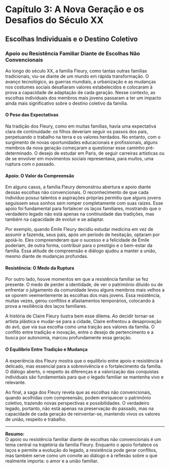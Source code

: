 
# Capítulo 3: A Nova Geração e os Desafios do Século XX

## Escolhas Individuais e o Destino Coletivo

### Apoio ou Resistência Familiar Diante de Escolhas Não Convencionais

Ao longo do século XX, a família Fleury, como tantas outras famílias tradicionais, viu-se diante de um mundo em rápida transformação. O avanço tecnológico, as guerras mundiais, a urbanização e as mudanças nos costumes sociais desafiaram valores estabelecidos e colocaram à prova a capacidade de adaptação de cada geração. Nesse contexto, as escolhas individuais dos membros mais jovens passaram a ter um impacto ainda mais significativo sobre o destino coletivo da família.

#### O Peso das Expectativas

Na tradição dos Fleury, como em muitas famílias, havia uma expectativa clara de continuidade: os filhos deveriam seguir os passos dos pais, perpetuando o trabalho na terra e os valores herdados. No entanto, com o surgimento de novas oportunidades educacionais e profissionais, alguns membros da nova geração começaram a questionar esse caminho pré-determinado. O desejo de estudar em Paris, de seguir carreiras artísticas ou de se envolver em movimentos sociais representava, para muitos, uma ruptura com o passado.

#### Apoio: O Valor da Compreensão

Em alguns casos, a família Fleury demonstrou abertura e apoio diante dessas escolhas não convencionais. O reconhecimento de que cada indivíduo possui talentos e aspirações próprias permitiu que alguns jovens seguissem seus sonhos sem romper completamente com suas raízes. Esse apoio foi fundamental para fortalecer os laços familiares, mostrando que o verdadeiro legado não está apenas na continuidade das tradições, mas também na capacidade de evoluir e se adaptar.

Por exemplo, quando Émile Fleury decidiu estudar medicina em vez de assumir a fazenda, seus pais, após um período de hesitação, optaram por apoiá-lo. Eles compreenderam que o sucesso e a felicidade de Émile poderiam, de outra forma, contribuir para o prestígio e o bem-estar da família. Essa atitude de compreensão e diálogo ajudou a manter a união, mesmo diante de mudanças profundas.

#### Resistência: O Medo da Ruptura

Por outro lado, houve momentos em que a resistência familiar se fez presente. O medo de perder a identidade, de ver o patrimônio diluído ou de enfrentar o julgamento da comunidade levou alguns membros mais velhos a se oporem veementemente às escolhas dos mais jovens. Essa resistência, muitas vezes, gerou conflitos e afastamentos temporários, colocando à prova a resiliência dos laços familiares.

A história de Claire Fleury ilustra bem esse dilema. Ao decidir tornar-se artista plástica e mudar-se para a cidade, Claire enfrentou a desaprovação do avô, que via sua escolha como uma traição aos valores da família. O conflito entre tradição e inovação, entre o desejo de pertencimento e a busca por autonomia, marcou profundamente essa geração.

#### O Equilíbrio Entre Tradição e Mudança

A experiência dos Fleury mostra que o equilíbrio entre apoio e resistência é delicado, mas essencial para a sobrevivência e o fortalecimento da família. O diálogo aberto, o respeito às diferenças e a valorização das conquistas individuais são fundamentais para que o legado familiar se mantenha vivo e relevante.

Ao final, a saga dos Fleury revela que as escolhas não convencionais, quando acolhidas com compreensão, podem enriquecer o patrimônio coletivo, trazendo novas perspectivas e possibilidades. O verdadeiro legado, portanto, não está apenas na preservação do passado, mas na capacidade de cada geração de reinventar-se, mantendo vivos os valores de união, respeito e trabalho.

---

**Resumo:**  
O apoio ou resistência familiar diante de escolhas não convencionais é um tema central na trajetória da família Fleury. Enquanto o apoio fortalece os laços e permite a evolução do legado, a resistência pode gerar conflitos, mas também serve como um convite ao diálogo e à reflexão sobre o que realmente importa: o amor e a união familiar.
```
